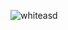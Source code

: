 
<!---
extendAnas/extendAnas is a ✨ special ✨ repository because its `README.md` (this file) appears on your GitHub profile.
You can click the Preview link to take a look at your changes.
--->
![whiteasd](https://github.com/user-attachments/assets/448786a9-254f-44cd-9df2-584a62698b15)




























